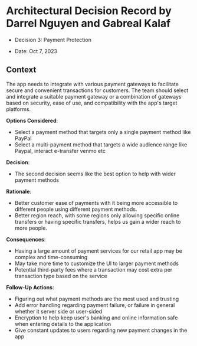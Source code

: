 # Architectural Decision Record by Darrel Nguyen and Gabreal Kalaf

  * Decision 3: Payment Protection

  * Date: Oct 7, 2023

## Context 
  The app needs to integrate with various payment gateways to facilitate secure and convenient transactions for customers. The team should select and integrate a suitable payment gateway or a combination of gateways based on security, ease of use, and compatibility with the app's target platforms.

**Options Considered**:
  * Select a payment method that targets only a single payment method like PayPal
  * Select a multi-payment method that targets a wide audience range like Paypal, interact e-transfer venmo etc

**Decision**:
  * The second decision seems like the best option to help with wider payment methods

**Rationale**:
  * Better customer ease of payments with it being more accessible to different people using different payment methods.
  * Better region reach, with some regions only allowing specific online transfers or having specific transfers, helps us gain a wider reach to more people.

**Consequences**:
  * Having a large amount of payment services for our retail app may be complex and time-consuming 
  * May take more time to customize the UI to larger payment methods
  * Potential third-party fees where a transaction may cost extra per transaction type based on the service


**Follow-Up Actions**:
  * Figuring out what payment methods are the most used and trusting
  * Add error handling regarding payment failure, or failure in general whether it server side or user-sided
  * Encryption to help keep user's banking and online information safe when entering details to the application
  * Give constant updates to users regarding new payment changes in the app

